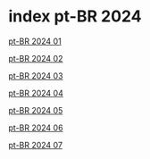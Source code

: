 # index pt-BR 2024

<a href="./01">pt-BR 2024 01</a>

<a href="./02">pt-BR 2024 02</a>

<a href="./03">pt-BR 2024 03</a>

<a href="./04">pt-BR 2024 04</a>

<a href="./05">pt-BR 2024 05</a>

<a href="./06">pt-BR 2024 06</a>

<a href="./07">pt-BR 2024 07</a>
